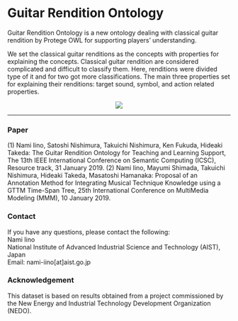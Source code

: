 # Guitar Rendition Ontology

Guitar Rendition Ontology is a new ontology dealing with classical guitar rendition by Protege OWL for supporting players’ understanding.

We set the classical guitar renditions as the concepts with properties for explaining the concepts. Classical guitar rendition are considered complicated and difficult to classify them. Here, renditions were divided type of it and for two got more classifications. The main three properties set for explaining their renditions: target sound, symbol, and action related properties.

<p align="center"> 
<img src ="https://user-images.githubusercontent.com/38068844/39338656-183bd6ac-49ff-11e8-9974-44ad88ff01e9.png" />
</p>

---

### Paper
(1) Nami Iino, Satoshi Nishimura, Takuichi Nishimura, Ken Fukuda, Hideaki Takeda: The Guitar Rendition Ontology for Teaching and Learning Support, The 13th IEEE International Conference on Semantic Computing (ICSC), Resource track, 31 January 2019.
(2) Nami Iino, Mayumi Shimada, Takuichi Nishimura, Hideaki Takeda, Masatoshi Hamanaka: Proposal of an Annotation Method for Integrating Musical Technique Knowledge using a GTTM Time-Span Tree, 25th International Conference on MultiMedia Modeling (MMM), 10 January 2019.

### Contact
If you have any questions, please contact the following:  
Nami Iino  
National Institute of Advanced Industrial Science and Technology (AIST), Japan  
Email: nami-iino[at]aist.go.jp  

### Acknowledgement
This dataset is based on results obtained from a project commissioned by the New Energy and Industrial Technology Development Organization (NEDO).  
